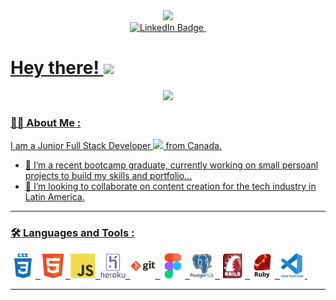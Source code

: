 
<div id="header" align="center">
  <img src="https://media.giphy.com/media/L1R1tvI9svkIWwpVYr/giphy.gif"/>
</div>

<div id="badges" align="center">
  <a href="https://www.linkedin.com/in/monica-rukeba-565369128/">
    <img src="https://img.shields.io/badge/LinkedIn-blue?style=for-the-badge&logo=linkedin&logoColor=white" alt="LinkedIn Badge"/>
    <img src="https://komarev.com/ghpvc/?username=monycode&style=flat-square&color=blue" alt=""/>    
</div>

<h1>
  Hey there!
  <img src="https://media.giphy.com/media/scZPhLqaVOM1qG4lT9/giphy.gif">
</h1>

<div align="center">
  <img src="https://media.giphy.com/media/765ccrAiB0g9z6EApL/giphy.gif"/>
</div>

### :woman_technologist: About Me :

I am a Junior Full Stack Developer <img src="https://media.giphy.com/media/WUlplcMpOCEmTGBtBW/giphy.gif" width="30"> from Canada.
- 🔭 I’m a recent bootcamp graduate, currently working on small persoanl projects to build my skills and portfolio...
- 👯 I’m looking to collaborate on content creation for the tech industry in Latin America.

---

### :hammer_and_wrench: Languages and Tools :
<div>
<img src="https://github.com/devicons/devicon/blob/master/icons/css3/css3-plain-wordmark.svg"  title="CSS3" alt="CSS" width="40" height="40"/>&nbsp;
<img src="https://github.com/devicons/devicon/blob/master/icons/html5/html5-original.svg" title="HTML5" alt="HTML" width="40" height="40"/>&nbsp;
<img src="https://github.com/devicons/devicon/blob/master/icons/javascript/javascript-original.svg" title="JavaScript" alt="JavaScript" width="40" height="40"/>&nbsp;
<img src="https://github.com/devicons/devicon/blob/master/icons/heroku/heroku-original-wordmark.svg" title="MySQL"  alt="heroku" width="40" height="40"/>&nbsp;
<img src="https://github.com/devicons/devicon/blob/master/icons/git/git-original-wordmark.svg" title="Git" **alt="Git" width="40" height="40"/>&nbsp;
<img src="https://github.com/devicons/devicon/blob/master/icons/figma/figma-original.svg" title="Figma" **alt="Figma" width="40" height="40"/>&nbsp;
<img src="https://github.com/devicons/devicon/blob/master/icons/postgresql/postgresql-original-wordmark.svg" title="postgresql" **alt="postgresql" width="40" height="40"/>&nbsp;
<img src="https://github.com/devicons/devicon/blob/master/icons/rails/rails-original-wordmark.svg" title="rails" **alt="rails" width="40" height="40"/>&nbsp;
<img src="https://github.com/devicons/devicon/blob/master/icons/ruby/ruby-original-wordmark.svg" title="ruby" **alt="ruby" width="40" height="40"/>&nbsp;
<img src="https://github.com/devicons/devicon/blob/master/icons/vscode/vscode-original-wordmark.svg" title="vscode" **alt="vscode" width="40" height="40"/>&nbsp;
  
  
  
  
</div>

---

